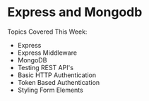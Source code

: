 # Express and Mongodb

Topics Covered This Week:
  * Express
  * Express Middleware
  * MongoDB
  * Testing REST API's
  * Basic HTTP Authentication
  * Token Based Authentication
  * Styling Form Elements
